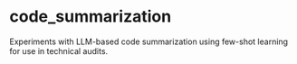 # code_summarization
Experiments with LLM-based code summarization using few-shot learning for use in technical audits.

